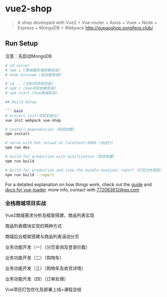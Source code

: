 # vue2-shop

> A shop developed with Vue2 + Vue-router + Axios + Vuex + Node + Express + MongoDB + Webpack
> http://gupaoshop.songfens.club/

## Run Setup

注意：先启动MongoDB

``` bash
# cd server
# npm i (商城服务端依赖安装)
# node bin/www (启动服务端)

# cd .. (切到项目根目录)
# npm i (Vue项目依赖安装)
# npm start (Vue商城启动)

## Build Setup

``` bash
# project init(项目初始化)
vue init webpack vue-shop

# install dependencies（安装依赖）
npm install

# serve with hot reload at localhost:8080（试运行）
npm run dev

# build for production with minification（项目构建）
npm run build

# build for production and view the bundle analyzer report（打包分析报告）
npm run build --report
```

For a detailed explanation on how things work, check out the [guide](http://vuejs-templates.github.io/webpack/) and [docs for vue-loader](http://vuejs.github.io/vue-loader).
more info, contact with 772083612@qq.com

### 全栈商城项目实战
Vue2商城需求分析及框架搭建，商品列表实现

商品列表模块实现的两种方式

商城后台框架搭建与商品列表滚动分页

业务功能开发（一）（分页查询及登录拦截）

业务功能开发（二）（购物车）

业务功能开发（三）（购物车及收货详情）

业务功能开发（四）（订单处理）

Vue项目打包优化及部署上线+课程总结
